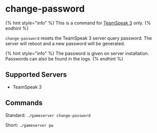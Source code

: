 # change-password

{% hint style="info" %}
This is a command for [TeamSpeak 3](../game-servers/teamspeak-3.md) only.
{% endhint %}

`change-password` resets the TeamSpeak 3 server query password. The server will reboot and a new password will be generated.

{% hint style="info" %}
The password is given on server installation. Passwords can also be found in the logs.
{% endhint %}

## Supported Servers

-   TeamSpeak 3

## Commands

Standard: `./gameserver change-password`

Short: `./gameserver pw`
